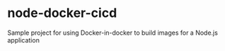 # node-docker-cicd
Sample project for using Docker-in-docker to build images for a Node.js application 
